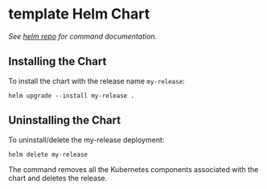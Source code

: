 # template Helm Chart

_See [helm repo](https://helm.sh/docs/helm/helm_repo/) for command documentation._

## Installing the Chart

To install the chart with the release name `my-release`:

```console
helm upgrade --install my-release .
```

## Uninstalling the Chart

To uninstall/delete the my-release deployment:

```console
helm delete my-release
```

The command removes all the Kubernetes components associated with the chart and deletes the release.
